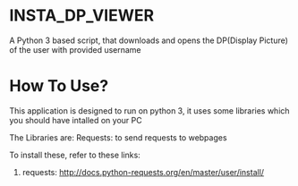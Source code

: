 # INSTA_DP_VIEWER
A Python 3 based script, that downloads and opens the DP(Display Picture) of the user with provided username

# How To Use?
This application is designed to run on python 3, it uses some libraries which you should have intalled on your PC

The Libraries are:
Requests: to send requests to webpages

To install these, refer to these links:
1) requests: http://docs.python-requests.org/en/master/user/install/
